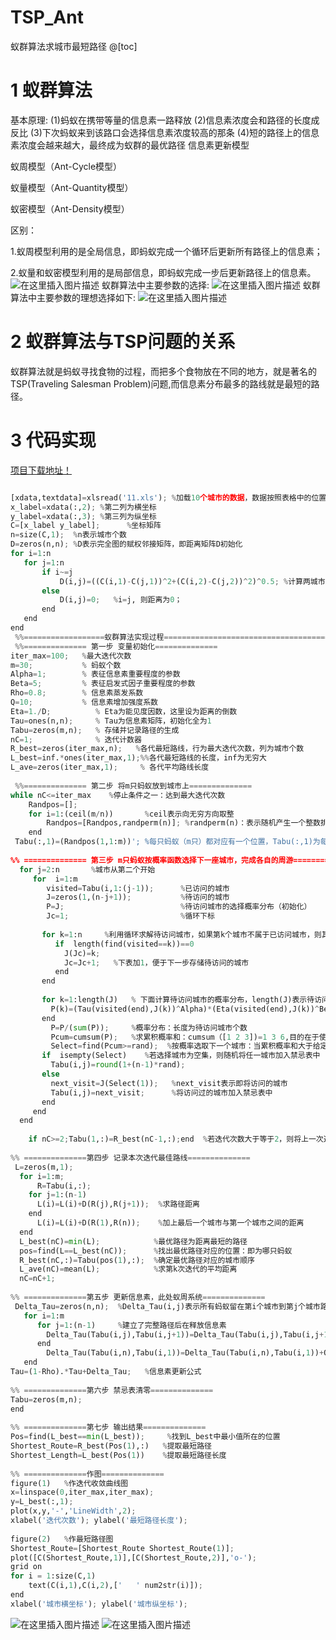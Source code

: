 # TSP_Ant
蚁群算法求城市最短路径
@[toc]
# 1 蚁群算法
基本原理:
(1)蚂蚁在携带等量的信息素一路释放
(2)信息素浓度会和路径的长度成反比
(3)下次蚂蚁来到该路口会选择信息素浓度较高的那条
(4)短的路径上的信息素浓度会越来越大，最终成为蚁群的最优路径
信息素更新模型

 

蚁周模型（Ant-Cycle模型）

蚁量模型（Ant-Quantity模型）

蚁密模型（Ant-Density模型）

 

区别：

1.蚁周模型利用的是全局信息，即蚂蚁完成一个循环后更新所有路径上的信息素；

2.蚁量和蚁密模型利用的是局部信息，即蚂蚁完成一步后更新路径上的信息素。
![在这里插入图片描述](https://img-blog.csdnimg.cn/20200526215012740.png?x-oss-process=image/watermark,type_ZmFuZ3poZW5naGVpdGk,shadow_10,text_aHR0cHM6Ly9ibG9nLmNzZG4ubmV0L3dlaXhpbl80MzgzODc4NQ==,size_16,color_FFFFFF,t_70)
蚁群算法中主要参数的选择:
![在这里插入图片描述](https://img-blog.csdnimg.cn/20200526215029794.png?x-oss-process=image/watermark,type_ZmFuZ3poZW5naGVpdGk,shadow_10,text_aHR0cHM6Ly9ibG9nLmNzZG4ubmV0L3dlaXhpbl80MzgzODc4NQ==,size_16,color_FFFFFF,t_70)
蚁群算法中主要参数的理想选择如下:
![在这里插入图片描述](https://img-blog.csdnimg.cn/20200526215042543.png?x-oss-process=image/watermark,type_ZmFuZ3poZW5naGVpdGk,shadow_10,text_aHR0cHM6Ly9ibG9nLmNzZG4ubmV0L3dlaXhpbl80MzgzODc4NQ==,size_16,color_FFFFFF,t_70)
# 2 蚁群算法与TSP问题的关系
蚁群算法就是蚂蚁寻找食物的过程，而把多个食物放在不同的地方，就是著名的TSP(Traveling Salesman Problem)问题,而信息素分布最多的路线就是最短的路径。
# 3 代码实现
[项目下载地址！](https://github.com/lixiang007666/TSP_Ant)

```python

[xdata,textdata]=xlsread('11.xls'); %加载10个城市的数据，数据按照表格中的位置保存在Excel文件11.xls中
x_label=xdata(:,2); %第二列为横坐标
y_label=xdata(:,3); %第三列为纵坐标
C=[x_label y_label];      %坐标矩阵
n=size(C,1);  %n表示城市个数
D=zeros(n,n); %D表示完全图的赋权邻接矩阵，即距离矩阵D初始化
for i=1:n
   for j=1:n
       if i~=j
           D(i,j)=((C(i,1)-C(j,1))^2+(C(i,2)-C(j,2))^2)^0.5; %计算两城市之间的距离
       else
           D(i,j)=0;   %i=j, 则距离为0；
       end
   end
end
 %%==================蚁群算法实现过程======================================================
 %%============== 第一步 变量初始化==============
iter_max=100;   %最大迭代次数
m=30;           % 蚂蚁个数
Alpha=1;        % 表征信息素重要程度的参数
Beta=5;         % 表征启发式因子重要程度的参数
Rho=0.8;        % 信息素蒸发系数
Q=10;           % 信息素增加强度系数
Eta=1./D;          % Eta为能见度因数，这里设为距离的倒数
Tau=ones(n,n);     % Tau为信息素矩阵，初始化全为1
Tabu=zeros(m,n);   % 存储并记录路径的生成
nC=1;              % 迭代计数器
R_best=zeros(iter_max,n);   %各代最短路线，行为最大迭代次数，列为城市个数
L_best=inf.*ones(iter_max,1);%%各代最短路线的长度，inf为无穷大
L_ave=zeros(iter_max,1);     % 各代平均路线长度
 
 %%============== 第二步 将m只蚂蚁放到城市上==============
while nC<=iter_max    %停止条件之一：达到最大迭代次数 
    Randpos=[];
    for i=1:(ceil(m/n))       %ceil表示向无穷方向取整
        Randpos=[Randpos,randperm(n)]; %randperm(n)：表示随机产生一个整数排列
    end
 Tabu(:,1)=(Randpos(1,1:m))'; %每只蚂蚁（m只）都对应有一个位置，Tabu(:,1)为每只蚂蚁走过的第一个城市
  
%% ============== 第三步 m只蚂蚁按概率函数选择下一座城市，完成各自的周游==============
  for j=2:n       %城市从第二个开始
     for  i=1:m
        visited=Tabu(i,1:(j-1));      %已访问的城市
        J=zeros(1,(n-j+1));           %待访问的城市
        P=J;                          %待访问城市的选择概率分布（初始化）
        Jc=1;                         %循环下标
            
       for k=1:n     %利用循环求解待访问城市，如果第k个城市不属于已访问城市，则其为待访问城市
          if  length(find(visited==k))==0
            J(Jc)=k;
            Jc=Jc+1;   %下表加1，便于下一步存储待访问的城市
          end
       end
      
       for k=1:length(J)   % 下面计算待访问城市的概率分布，length(J)表示待访问城市个数
         P(k)=(Tau(visited(end),J(k))^Alpha)*(Eta(visited(end),J(k))^Beta); %概率计算公式中的分子
       end
         P=P/(sum(P));     %概率分布：长度为待访问城市个数
         Pcum=cumsum(P);   %求累积概率和：cumsum（[1 2 3])=1 3 6,目的在于使得Pcum的值总有大于rand的数
         Select=find(Pcum>=rand);  %按概率选取下一个城市：当累积概率和大于给定的随机数，则选择求和被加上的最后一个城市作为即将访问的城市
       if  isempty(Select)    %若选择城市为空集，则随机将任一城市加入禁忌表中
         Tabu(i,j)=round(1+(n-1)*rand);
       else
         next_visit=J(Select(1));   %next_visit表示即将访问的城市
         Tabu(i,j)=next_visit;      %将访问过的城市加入禁忌表中
       end
     end
  end
    
    if nC>=2;Tabu(1,:)=R_best(nC-1,:);end  %若迭代次数大于等于2，则将上一次迭代的最佳路线存入到Tabu的第一行中
 
%% ==============第四步 记录本次迭代最佳路线==============
 L=zeros(m,1);
  for i=1:m;
      R=Tabu(i,:);
    for j=1:(n-1)
      L(i)=L(i)+D(R(j),R(j+1));  %求路径距离
    end
      L(i)=L(i)+D(R(1),R(n));    %加上最后一个城市与第一个城市之间的距离
  end
  L_best(nC)=min(L);            %最优路径为距离最短的路径
  pos=find(L==L_best(nC));      %找出最优路径对应的位置：即为哪只蚂蚁
  R_best(nC,:)=Tabu(pos(1),:);  %确定最优路径对应的城市顺序
  L_ave(nC)=mean(L);            %求第k次迭代的平均距离
  nC=nC+1;
   
%% ==============第五步 更新信息素，此处蚁周系统==============
 Delta_Tau=zeros(n,n);  %Delta_Tau(i,j)表示所有蚂蚁留在第i个城市到第j个城市路径上的信息素增量
   for i=1:m
      for j=1:(n-1)     %建立了完整路径后在释放信息素
        Delta_Tau(Tabu(i,j),Tabu(i,j+1))=Delta_Tau(Tabu(i,j),Tabu(i,j+1))+Q/L(i);
      end
        Delta_Tau(Tabu(i,n),Tabu(i,1))=Delta_Tau(Tabu(i,n),Tabu(i,1))+Q/L(i);
   end
Tau=(1-Rho).*Tau+Delta_Tau;   %信息素更新公式
 
%% ==============第六步 禁忌表清零==============
Tabu=zeros(m,n);
end
 
%% ==============第七步 输出结果==============
Pos=find(L_best==min(L_best));     %找到L_best中最小值所在的位置
Shortest_Route=R_best(Pos(1),:)   %提取最短路径
Shortest_Length=L_best(Pos(1))    %提取最短路径长度
 
%% ==============作图==============
figure(1)   %作迭代收敛曲线图
x=linspace(0,iter_max,iter_max);
y=L_best(:,1);
plot(x,y,'-','LineWidth',2);
xlabel('迭代次数'); ylabel('最短路径长度');
 
figure(2)   %作最短路径图
Shortest_Route=[Shortest_Route Shortest_Route(1)];
plot([C(Shortest_Route,1)],[C(Shortest_Route,2)],'o-');
grid on
for i = 1:size(C,1)
    text(C(i,1),C(i,2),['   ' num2str(i)]);
end
xlabel('城市横坐标'); ylabel('城市纵坐标'); 
```
![在这里插入图片描述](https://img-blog.csdnimg.cn/2020052621521581.png?x-oss-process=image/watermark,type_ZmFuZ3poZW5naGVpdGk,shadow_10,text_aHR0cHM6Ly9ibG9nLmNzZG4ubmV0L3dlaXhpbl80MzgzODc4NQ==,size_16,color_FFFFFF,t_70)
![在这里插入图片描述](https://img-blog.csdnimg.cn/20200526215155686.png?x-oss-process=image/watermark,type_ZmFuZ3poZW5naGVpdGk,shadow_10,text_aHR0cHM6Ly9ibG9nLmNzZG4ubmV0L3dlaXhpbl80MzgzODc4NQ==,size_16,color_FFFFFF,t_70)
